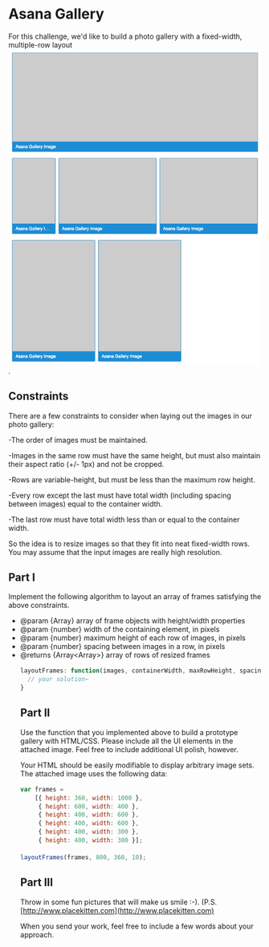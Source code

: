 # Asana Gallery

For this challenge, we'd like to build a photo gallery with a fixed-width, multiple-row layout ![alt text](https://github.com/dafabulousteach/ImageGallery/blob/master/example.png).

## Constraints
There are a few constraints to consider when laying out the images in our photo gallery:

-The order of images must be maintained.​

-Images in the same row must have the same height, but must also maintain their aspect ratio (+/- 1px) and not be cropped.

-Rows are variable-height, but must be less than the maximum row height.

-Every row except the last must have total width (including spacing between images) equal to the container width.

-The last row must have total width less than or equal to the container width.

So the idea is to resize images so that they fit into neat fixed-width rows. You may assume that the input images are really high resolution.

## Part I
Implement the following algorithm to layout an array of frames satisfying the above constraints.

 
  * @param {Array<Object>} array of frame objects with height/width properties
  * @param {number} width of the containing element, in pixels
  * @param {number} maximum height of each row of images, in pixels
  * @param {number} spacing between images in a row, in pixels
  * @returns {Array<Array<Object>>} array of rows of resized frames

 ```javascript
 layoutFrames: function(images, containerWidth, maxRowHeight, spacing) {
   // your solution~
 }
```
## Part II
Use the function that you implemented above to build a prototype gallery with HTML/CSS. Please include all the UI elements in the attached image. Feel free to include additional UI polish, however.

Your HTML should be easily modifiable to display arbitrary image sets. The attached image uses the following data:
```javascript
var frames =
    [{ height: 360, width: 1000 },
     { height: 600, width: 400 },
     { height: 400, width: 600 },
     { height: 400, width: 600 },
     { height: 400, width: 300 },
     { height: 400, width: 300 }];

layoutFrames(frames, 800, 360, 10);
```

## Part III
Throw in some fun pictures that will make us smile :-).  (P.S. [http://www.placekitten.com](http://www.placekitten.com)

When you send your work, feel free to include a few words about your approach. 